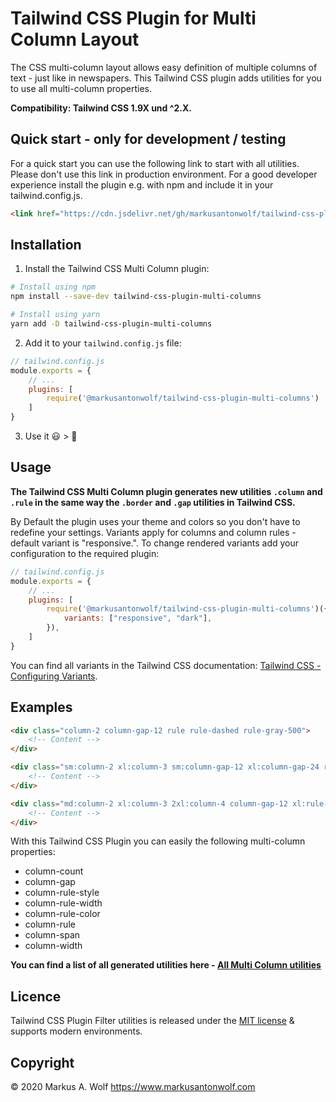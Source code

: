 # Tailwind CSS Plugin for Multi Column Layout

The CSS multi-column layout allows easy definition of multiple columns of text - just like in newspapers. This Tailwind CSS plugin adds utilities for you to use all multi-column properties.

**Compatibility: Tailwind CSS 1.9X und ^2.X.**

## Quick start - only for development / testing

For a quick start you can use the following link to start with all utilities. Please don't use this link in production environment. For a good developer experience install the plugin e.g. with npm and include it in your tailwind.config.js.

```html
<link href="https://cdn.jsdelivr.net/gh/markusantonwolf/tailwind-css-plugin-multi-columns/dist/multi-columns.min.css" rel="stylesheet">
```

## Installation

1. Install the Tailwind CSS Multi Column plugin:

```bash
# Install using npm
npm install --save-dev tailwind-css-plugin-multi-columns

# Install using yarn
yarn add -D tailwind-css-plugin-multi-columns
```

2. Add it to your `tailwind.config.js` file:

```js
// tailwind.config.js
module.exports = {
    // ...
    plugins: [
        require('@markusantonwolf/tailwind-css-plugin-multi-columns')
    ]
}
```

3. Use it 😃 > 🥳

## Usage

**The Tailwind CSS Multi Column plugin generates new utilities `.column` and `.rule` in the same way the `.border` and `.gap` utilities in Tailwind CSS.**

By Default the plugin uses your theme and colors so you don't have to redefine your settings. Variants apply for columns and column rules - default variant is "responsive.". To change rendered variants add your configuration to the required plugin:

```js
// tailwind.config.js
module.exports = {
    // ...
    plugins: [
        require('@markusantonwolf/tailwind-css-plugin-multi-columns')({
            variants: ["responsive", "dark"],
        }),
    ]
}
```

You can find all variants in the Tailwind CSS documentation: [Tailwind CSS - Configuring Variants](https://tailwindcss.com/docs/configuring-variants). 

## Examples

```html
<div class="column-2 column-gap-12 rule rule-dashed rule-gray-500">
    <!-- Content -->
</div>
```

```html
<div class="sm:column-2 xl:column-3 sm:column-gap-12 xl:column-gap-24 rule xl:rule-2 rule-dashed rule-gray-900 rule-opacity-50">
    <!-- Content -->
</div>
```

```html
<div class="md:column-2 xl:column-3 2xl:column-4 column-gap-12 xl:rule-2 rule-dotted rule-gray-300">
    <!-- Content -->
</div>
```

With this Tailwind CSS Plugin you can easily the following multi-column properties:

- column-count
- column-gap
- column-rule-style
- column-rule-width
- column-rule-color
- column-rule
- column-span
- column-width

**You can find a list of all generated utilities here - [All Multi Column utilities](https://github.com/markusantonwolf/tailwind-css-plugin-multi-columns/blob/master/dist/multi-columns.css)**

## Licence

Tailwind CSS Plugin Filter utilities is released under the [MIT license](https://github.com/markusantonwolf/tailwind-css-plugin-multi-columns/blob/master/licence.md) & supports modern environments.

## Copyright

© 2020 Markus A. Wolf
<https://www.markusantonwolf.com>
